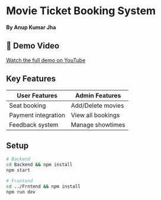 # Movie Ticket Booking System  
**By Anup Kumar Jha**  

## 🎥 Demo Video  
[Watch the full demo on YouTube](https://www.youtube.com/watch?v=ECQBA6tLw2M)  

## Key Features  
| User Features          | Admin Features       |
|------------------------|----------------------|
| Seat booking           | Add/Delete movies    |
| Payment integration    | View all bookings    |
| Feedback system        | Manage showtimes     |  

## Setup  
```bash
# Backend
cd Backend && npm install
npm start

# Frontend
cd ../Frntend && npm install
npm run dev
```
